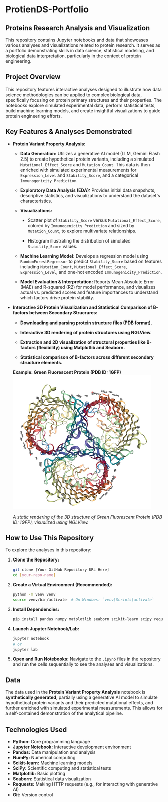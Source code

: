 # ProtienDS-Portfolio

## Proteins Research Analysis and Visualization
This repository contains Jupyter notebooks and data that showcases various analyses and visualizations related to protein research. It serves as a portfolio demonstrating skills in data science, statistical modeling, and biological data interpretation, particularly in the context of protein engineering.

## Project Overview
This repository features interactive analyses designed to illustrate how data science methodologies can be applied to complex biological data, specifically focusing on protein primary structures and their properties. The notebooks explore simulated experimental data, perform statistical tests, build machine learning models, and create insightful visualizations to guide protein engineering efforts.

## Key Features & Analyses Demonstrated

* **Protein Variant Property Analysis:**

    * **Data Generation:** Utilizes a generative AI model (LLM, Gemini Flash 2.5) to create hypothetical protein variants, including a simulated `Mutational_Effect_Score` and `Mutation_Count`. This data is then enriched with simulated experimental measurements for `Expression_Level` and `Stability_Score`, and a categorical `Immunogenicity_Prediction`.

    * **Exploratory Data Analysis (EDA):** Provides initial data snapshots, descriptive statistics, and visualizations to understand the dataset's characteristics.

    * **Visualizations:**

        * Scatter plot of `Stability_Score` versus `Mutational_Effect_Score`, colored by `Immunogenicity_Prediction` and sized by `Mutation_Count`, to explore multivariate relationships.

        * Histogram illustrating the distribution of simulated `Stability_Score` values.

    * **Machine Learning Model:** Develops a regression model using `RandomForestRegressor` to predict `Stability_Score` based on features including `Mutation_Count`, `Mutational_Effect_Score`, `Expression_Level`, and one-hot encoded `Immunogenicity_Prediction`.

    * **Model Evaluation & Interpretation:** Reports Mean Absolute Error (MAE) and R-squared (R2) for model performance, and visualizes actual vs. predicted scores and feature importances to understand which factors drive protein stability.

* **Interactive 3D Protein Visualization and Statistical Comparison of B-factors between Secondary Strucrures:**

    * **Downloading and parsing protein structure files (PDB format).**

    * **Interactive 3D rendering of protein structures using NGLView.**

    * **Extraction and 2D visualization of structural properties like B-factors (flexibility) using Matplotlib and Seaborn.**

    * **Statistical comparison of B-factors across different secondary structure elements.**
 
  **Example: Green Fluorescent Protein (PDB ID: 1GFP)**
  ![Green Fluorescent Protein (GFP) 3D Structure](assets/gfp_structure.png)
  
  *A static rendering of the 3D structure of Green Fluorescent Protein (PDB ID: 1GFP), visualized using NGLView.*

## How to Use This Repository

To explore the analyses in this repository:

1.  **Clone the Repository:**

    ```bash
    git clone [Your GitHub Repository URL Here]
    cd [your-repo-name]
    ```

2.  **Create a Virtual Environment (Recommended):**

    ```bash
    python -m venv venv
    source venv/bin/activate  # On Windows: `venv\Scripts\activate`
    ```

3.  **Install Dependencies:**

    ```bash
    pip install pandas numpy matplotlib seaborn scikit-learn scipy requests
    ```

4.  **Launch Jupyter Notebook/Lab:**

    ```bash
    jupyter notebook
    # or
    jupyter lab
    ```

5.  **Open and Run Notebooks:** Navigate to the `.ipynb` files in the repository and run the cells sequentially to see the analyses and visualizations.

## Data

The data used in the **Protein Variant Property Analysis** notebook is **synthetically generated**, partially using a generative AI model to simulate hypothetical protein variants and their predicted mutational effects, and further enriched with simulated experimental measurements. This allows for a self-contained demonstration of the analytical pipeline.

## Technologies Used

* **Python:** Core programming language
* **Jupyter Notebook:** Interactive development environment
* **Pandas:** Data manipulation and analysis
* **NumPy:** Numerical computing
* **Scikit-learn:** Machine learning models
* **SciPy:** Scientific computing and statistical tests
* **Matplotlib:** Basic plotting
* **Seaborn:** Statistical data visualization
* **Requests:** Making HTTP requests (e.g., for interacting with generative AI)
* **Git:** Version control









